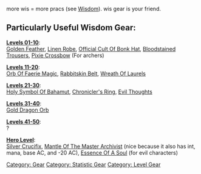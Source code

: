 more wis = more pracs (see [Wisdom](Wisdom "wikilink")). wis gear is
your friend.

## Particularly Useful Wisdom Gear:

**[Levels 01-10](:Category:_Lowmort_Levels_1-10 "wikilink")**:  
[Golden Feather](Golden_Feather "wikilink"), [Linen
Robe](Linen_Robe "wikilink"), [Official Cult Of Bonk
Hat](Official_Cult_Of_Bonk_Hat "wikilink"), [Bloodstained
Trousers](Bloodstained_Trousers "wikilink"), [Pixie
Crossbow](Pixie_Crossbow "wikilink") (For archers)

**[Levels 11-20](:Category:_Lowmort_Levels_11-20 "wikilink")**:  
[Orb Of Faerie Magic](Orb_Of_Faerie_Magic "wikilink"), [Rabbitskin
Belt](Rabbitskin_Belt "wikilink"), [Wreath Of
Laurels](Wreath_Of_Laurels "wikilink")

**[Levels 21-30](:Category:_Lowmort_Levels_21-30 "wikilink")**:  
[Holy Symbol Of Bahamut](Holy_Symbol_Of_Bahamut "wikilink"),
[Chronicler's Ring](Chronicler's_Ring "wikilink"), [Evil
Thoughts](Evil_Thoughts "wikilink")

**[Levels 31-40](:Category:_Lowmort_Levels_31-40 "wikilink")**:  
[Gold Dragon Orb](Gold_Dragon_Orb "wikilink")

**[Levels 41-50](:Category:_Lowmort_Levels_41-50 "wikilink")**:  
?

**[Hero Level](:Category:_Hero "wikilink")**:  
[Silver Crucifix](Silver_Crucifix "wikilink"), [Mantle Of The Master
Archivist](Mantle_Of_The_Master_Archivist "wikilink") (nice because it
also has int, mana, base AC, and -20 AC), [Essence Of A
Soul](Essence_Of_A_Soul "wikilink") (for evil characters)

[Category: Gear](Category:_Gear "wikilink") [Category: Statistic
Gear](Category:_Statistic_Gear "wikilink") [Category: Level
Gear](Category:_Level_Gear "wikilink")
